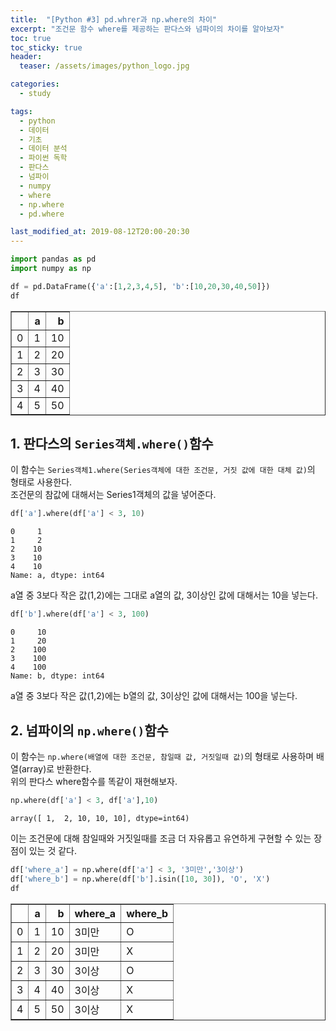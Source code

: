 ```yaml
---
title:  "[Python #3] pd.whrer과 np.where의 차이"
excerpt: "조건문 함수 where를 제공하는 판다스와 넘파이의 차이를 알아보자"
toc: true
toc_sticky: true
header:
  teaser: /assets/images/python_logo.jpg

categories:
  - study

tags:
  - python
  - 데이터
  - 기초
  - 데이터 분석
  - 파이썬 독학
  - 판다스
  - 넘파이
  - numpy
  - where
  - np.where
  - pd.where

last_modified_at: 2019-08-12T20:00-20:30
---
```


```python
import pandas as pd
import numpy as np
```

```python
df = pd.DataFrame({'a':[1,2,3,4,5], 'b':[10,20,30,40,50]})
df
```


<div>
<style scoped>
    .dataframe tbody tr th:only-of-type {
        vertical-align: middle;
    }

    .dataframe tbody tr th {
        vertical-align: top;
    }

    .dataframe thead th {
        text-align: right;
    }
</style>
<table border="1" class="dataframe">
  <thead>
    <tr style="text-align: right;">
      <th></th>
      <th>a</th>
      <th>b</th>
    </tr>
  </thead>
  <tbody>
    <tr>
      <td>0</td>
      <td>1</td>
      <td>10</td>
    </tr>
    <tr>
      <td>1</td>
      <td>2</td>
      <td>20</td>
    </tr>
    <tr>
      <td>2</td>
      <td>3</td>
      <td>30</td>
    </tr>
    <tr>
      <td>3</td>
      <td>4</td>
      <td>40</td>
    </tr>
    <tr>
      <td>4</td>
      <td>5</td>
      <td>50</td>
    </tr>
  </tbody>
</table>
</div>



## 1. 판다스의 `Series객체.where()`함수  

이 함수는 `Series객체1.where(Series객체에 대한 조건문, 거짓 값에 대한 대체 값)`의 형태로 사용한다.  
조건문의 참값에 대해서는 Series1객체의 값을 넣어준다.  


```python
df['a'].where(df['a'] < 3, 10)
```




    0     1
    1     2
    2    10
    3    10
    4    10
    Name: a, dtype: int64



a열 중 3보다 작은 값(1,2)에는 그대로 a열의 값, 3이상인 값에 대해서는 10을 넣는다.  


```python
df['b'].where(df['a'] < 3, 100)
```




    0     10
    1     20
    2    100
    3    100
    4    100
    Name: b, dtype: int64



a열 중 3보다 작은 값(1,2)에는 b열의 값, 3이상인 값에 대해서는 100을 넣는다.  

## 2. 넘파이의 `np.where()`함수  

이 함수는 `np.where(배열에 대한 조건문, 참일때 값, 거짓일때 값)`의 형태로 사용하며 배열(array)로 반환한다.  
위의 판다스 where함수를 똑같이 재현해보자.  


```python
np.where(df['a'] < 3, df['a'],10)
```




    array([ 1,  2, 10, 10, 10], dtype=int64)



이는 조건문에 대해 참일때와 거짓일때를 조금 더 자유롭고 유연하게 구현할 수 있는 장점이 있는 것 같다.  


```python
df['where_a'] = np.where(df['a'] < 3, '3미만','3이상')
df['where_b'] = np.where(df['b'].isin([10, 30]), 'O', 'X')
df
```




<div>
<style scoped>
    .dataframe tbody tr th:only-of-type {
        vertical-align: middle;
    }

    .dataframe tbody tr th {
        vertical-align: top;
    }

    .dataframe thead th {
        text-align: right;
    }
</style>
<table border="1" class="dataframe">
  <thead>
    <tr style="text-align: right;">
      <th></th>
      <th>a</th>
      <th>b</th>
      <th>where_a</th>
      <th>where_b</th>
    </tr>
  </thead>
  <tbody>
    <tr>
      <td>0</td>
      <td>1</td>
      <td>10</td>
      <td>3미만</td>
      <td>O</td>
    </tr>
    <tr>
      <td>1</td>
      <td>2</td>
      <td>20</td>
      <td>3미만</td>
      <td>X</td>
    </tr>
    <tr>
      <td>2</td>
      <td>3</td>
      <td>30</td>
      <td>3이상</td>
      <td>O</td>
    </tr>
    <tr>
      <td>3</td>
      <td>4</td>
      <td>40</td>
      <td>3이상</td>
      <td>X</td>
    </tr>
    <tr>
      <td>4</td>
      <td>5</td>
      <td>50</td>
      <td>3이상</td>
      <td>X</td>
    </tr>
  </tbody>
</table>
</div>



